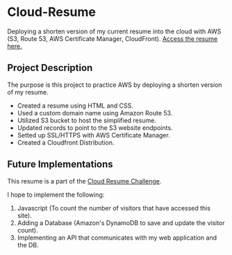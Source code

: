 # Cloud-Resume
Deploying a shorten version of my current resume into the cloud with AWS (S3, Route 53, AWS Certificate Manager, CloudFront). [Access the resume here.](https://han-pham-resume.click/)

## Project Description 
The purpose is this project to practice AWS by deploying a shorten version of my resume. 

- Created a resume using HTML and CSS.
- Used a custom domain name using Amazon Route 53.
- Utilized S3 bucket to host the simplified resume.
- Updated records to point to the S3 website endpoints. 
- Setted up SSL/HTTPS with AWS Certificate Manager. 
- Created a Cloudfront Distribution.

## Future Implementations 
This resume is a part of the [Cloud Resume Challenge](https://cloudresumechallenge.dev/docs/the-challenge/aws/).

I hope to implement the following:
1) Javascript (To count the number of visitors that have accessed this site).
2) Adding a Database (Amazon's DynamoDB to save and update the visitor count).
3) Implementing an API that communicates with my web application and the DB.
